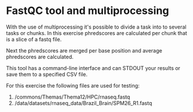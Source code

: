 # FastQC tool and multiprocessing

With the use of multiprocessing it's possible to divide a task into to several tasks or chunks.
In this exercise phredscores are calculated per chunk that is a slice of a fastq file.

Next the phredscores are merged per base position and average phredscores are calculated.

This tool has a command-line interface and can STDOUT your results or save them to a specified CSV file.

For this exercise the following files are used for testing:
  1. /commons/Themas/Thema12/HPC/rnaseq.fastq
  2. /data/datasets/rnaseq_data/Brazil_Brain/SPM26_R1.fastq
